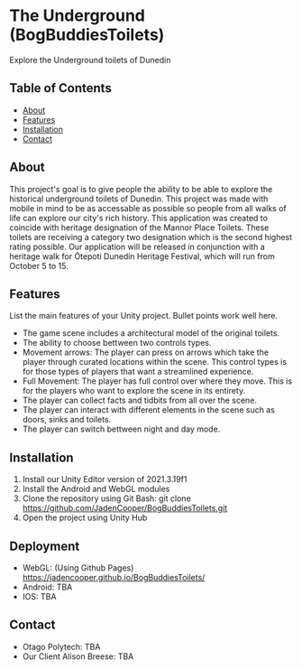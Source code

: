 # The Underground (BogBuddiesToilets)

Explore the Underground toilets of Dunedin

## Table of Contents
- [About](#about)
- [Features](#features)
- [Installation](#installation)
- [Contact](#contact)

## About

This project's goal is to give people the ability to be able to explore the historical underground toilets of Dunedin.
This project was made with mobile in mind to be as accessable as possible so people from all walks of life can explore our city's rich history.
This application was created to coincide with heritage designation of the Mannor Place Toilets. These toilets are receiving a category two designation which is the second highest rating possible. Our application will be released in conjunction with a heritage walk for Ōtepoti Dunedin Heritage Festival, which will run from October 5 to 15.


## Features

List the main features of your Unity project. Bullet points work well here.
- The game scene includes a architectural model of the original toilets.
- The ability to choose bettween two controls types.
- Movement arrows: The player can press on arrows which take the player through curated locations within the scene. This control types is for those types of players that want a streamlined experience.
- Full Movement: The player has full control over where they move. This is for the players who want to explore the scene in its entirety.
- The player can collect facts and tidbits from all over the scene.
- The player can interact with different elements in the scene such as doors, sinks and toilets.
- The player can switch bettween night and day mode.

## Installation

1. Install our Unity Editor version of 2021.3.19f1
2. Install the Android and WebGL modules
3. Clone the repository using Git Bash: git clone https://github.com/JadenCooper/BogBuddiesToilets.git
4. Open the project using Unity Hub

## Deployment
- WebGL: (Using Github Pages) https://jadencooper.github.io/BogBuddiesToilets/
- Android: TBA
- IOS: TBA

## Contact
- Otago Polytech: TBA
- Our Client Alison Breese: TBA
